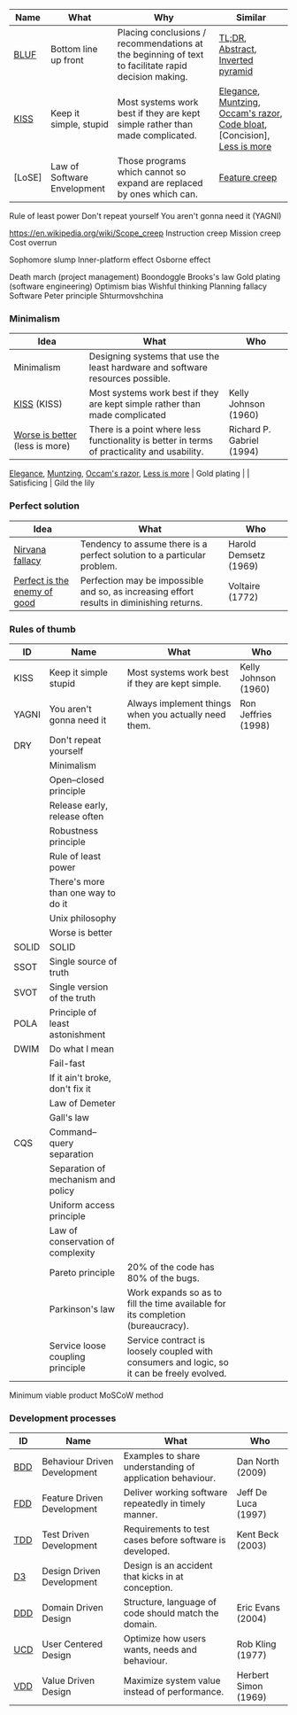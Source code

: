 | Name   | What                        | Why                                                                                                 | Similar                                                                            |
| ------ | --------------------------- | --------------------------------------------------------------------------------------------------- | ---------------------------------------------------------------------------------- |
| [BLUF] | Bottom line up front        | Placing conclusions / recommendations at the beginning of text to facilitate rapid decision making. | [TL;DR], [Abstract], [Inverted pyramid]                                            |
| [KISS] | Keep it simple, stupid      | Most systems work best if they are kept simple rather than made complicated.                        | [Elegance], [Muntzing], [Occam's razor], [Code bloat], [Concision], [Less is more] |
| [LoSE] | Law of Software Envelopment | Those programs which cannot so expand are replaced by ones which can.                               | [Feature creep]                                                                    |


[BLUF]: https://en.wikipedia.org/wiki/BLUF_(communication)
[TL;DR]: https://en.wikipedia.org/wiki/TL;DR
[Abstract]: https://en.wikipedia.org/wiki/Abstract_(summary)
[Inverted pyramid]: https://en.wikipedia.org/wiki/Inverted_pyramid_(journalism)

[Technical Debt]: https://en.wikipedia.org/wiki/Technical_debt
Rule of least power
Don't repeat yourself
You aren't gonna need it (YAGNI)


[Code bloat]: https://en.wikipedia.org/wiki/Code_bloat
[Software bloat]: https://en.wikipedia.org/wiki/Software_bloat


[Wirth's law]: https://en.wikipedia.org/wiki/Wirth%27s_law
[Software rot]: https://en.wikipedia.org/wiki/Software_rot

[Code smell]: https://en.wikipedia.org/wiki/Code_smell
[Spaghetti code]: https://en.wikipedia.org/wiki/Spaghetti_code
[Big ball of mud]: https://en.wikipedia.org/wiki/Big_ball_of_mud
[Code refactoring]: https://en.wikipedia.org/wiki/Code_refactoring
[Dead code elimination]: https://en.wikipedia.org/wiki/Dead_code_elimination




[Feature creep]: https://en.wikipedia.org/wiki/Feature_creep
[Software bloat]: https://en.wikipedia.org/wiki/Software_bloat



[KISS]: https://en.wikipedia.org/wiki/KISS_principle
[Elegance]: https://en.wikipedia.org/wiki/Elegance
[Muntzing]: https://en.wikipedia.org/wiki/Muntzing
[Occam's razor]: https://en.wikipedia.org/wiki/Occam%27s_razor
[Less is more]: https://en.wikipedia.org/wiki/Less_is_more_(architecture)
[Sunk cost]: https://en.wikipedia.org/wiki/Sunk_cost
[Overengineering]: https://en.wikipedia.org/wiki/Overengineering
https://en.wikipedia.org/wiki/Scope_creep
Instruction creep
Mission creep
Cost overrun

Sophomore slump
Inner-platform effect
Osborne effect

Death march (project management)
Boondoggle
Brooks's law
Gold plating (software engineering)
Optimism bias
Wishful thinking
Planning fallacy
Software Peter principle
Shturmovshchina

### Minimalism

| Idea                             | What                                                                                        | Who                       |
| -------------------------------- | ------------------------------------------------------------------------------------------- | ------------------------- |
| Minimalism                       | Designing systems that use the least hardware and software resources possible.              |                           |
| [KISS] (KISS)                    | Most systems work best if they are kept simple rather than made complicated                 | Kelly Johnson (1960)      |
| [Worse is better] (less is more) | There is a point where less functionality is better in terms of practicality and usability. | Richard P. Gabriel (1994) |

[Elegance], [Muntzing], [Occam's razor], [Less is more]
| Gold plating | 
| Satisficing
| Gild the lily

[Worse is better]: https://en.wikipedia.org/wiki/Worse_is_better

### Perfect solution

| Idea                           | What                                                                                      | Who                   |
| ------------------------------ | ----------------------------------------------------------------------------------------- | --------------------- |
| [Nirvana fallacy]              | Tendency to assume there is a perfect solution to a particular problem.                   | Harold Demsetz (1969) |
| [Perfect is the enemy of good] | Perfection may be impossible and so, as increasing effort results in diminishing returns. | Voltaire (1772)       |

[Nirvana fallacy]: https://en.wikipedia.org/wiki/Nirvana_fallacy
[Perfect is the enemy of good]: https://en.wikipedia.org/wiki/Perfect_is_the_enemy_of_good




### Rules of thumb

| ID    | Name                               | What                                                                                       | Who                  |
| ----- | ---------------------------------- | ------------------------------------------------------------------------------------------ | -------------------- |
| KISS  | Keep it simple stupid              | Most systems work best if they are kept simple.                                            | Kelly Johnson (1960) |
| YAGNI | You aren't gonna need it           | Always implement things when you actually need them.                                       | Ron Jeffries (1998)  |
| DRY   | Don't repeat yourself              |
|       | Minimalism                         |
|       | Open–closed principle              |
|       | Release early, release often       |
|       | Robustness principle               |
|       | Rule of least power                |
|       | There's more than one way to do it |
|       | Unix philosophy                    |
|       | Worse is better                    |
| SOLID | SOLID                              |
| SSOT  | Single source of truth             |
| SVOT  | Single version of the truth        |
| POLA  | Principle of least astonishment    |
| DWIM  | Do what I mean                     |
|       | Fail-fast                          |
|       | If it ain't broke, don't fix it    |
|       | Law of Demeter                     |
|       | Gall's law                         |
| CQS   | Command–query separation           |
|       | Separation of mechanism and policy |
|       | Uniform access principle           |
|       | Law of conservation of complexity  |
|       | Pareto principle                   | 20% of the code has 80% of the bugs.                                                       |
|       | Parkinson's law                    | Work expands so as to fill the time available for its completion (bureaucracy).            |
|       | Service loose coupling principle   | Service contract is loosely coupled with consumers and logic, so it can be freely evolved. |

Minimum viable product
MoSCoW method

### Development processes

| ID    | Name                         | What                                                      | Who                  |
| ----- | ---------------------------- | --------------------------------------------------------- | -------------------- |
| [BDD] | Behaviour Driven Development | Examples to share understanding of application behaviour. | Dan North (2009)     |
| [FDD] | Feature Driven Development   | Deliver working software repeatedly in timely manner.     | Jeff De Luca (1997)  |
| [TDD] | Test Driven Development      | Requirements to test cases before software is developed.  | Kent Beck (2003)     |
| [D3]  | Design Driven Development    | Design is an accident that kicks in at conception.        |                      |
| [DDD] | Domain Driven Design         | Structure, language of code should match the domain.      | Eric Evans (2004)    |
| [UCD] | User Centered Design         | Optimize how users wants, needs and behaviour.            | Rob Kling (1977)     |
| [VDD] | Value Driven Design          | Maximize system value instead of performance.             | Herbert Simon (1969) |

[BDD]: https://en.wikipedia.org/wiki/Behavior-driven_development
[FDD]: https://en.wikipedia.org/wiki/Feature-driven_development
[TDD]: https://en.wikipedia.org/wiki/Test-driven_development
[D3]: https://en.wikipedia.org/wiki/Design-driven_development
[DDD]: https://en.wikipedia.org/wiki/Domain-driven_design
[UCD]: https://en.wikipedia.org/wiki/User-centered_design
[VDD]: https://en.wikipedia.org/wiki/Value-driven_design
